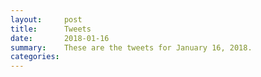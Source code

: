 ```yaml
---
layout:     post
title:      Tweets
date:       2018-01-16
summary:    These are the tweets for January 16, 2018.
categories:
---
```


